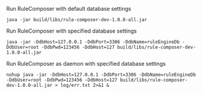 Run RuleComposer with default database settings
```
java -jar build/libs/rule-composer-dev-1.0.0-all.jar
```

Run RuleComposer with specified database settings
```
java -jar -DdbHost=127.0.0.1 -DdbPort=3306 -DdbName=ruleEngineDb -DdbUser=root -DdbPwd=123456 -DdbHost=127 build/libs/rule-composer-dev-1.0.0-all.jar
```

Run RuleComposer as daemon with specified database settings
```
nohup java -jar -DdbHost=127.0.0.1 -DdbPort=3306 -DdbName=ruleEngineDb -DdbUser=root -DdbPwd=123456 -DdbHost=127 build/libs/rule-composer-dev-1.0.0-all.jar > log/err.txt 2>&1 &

